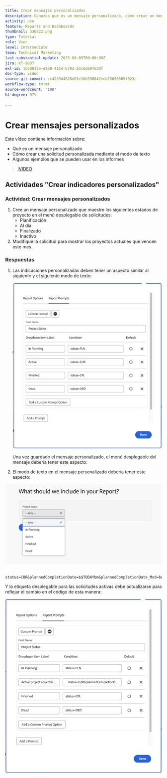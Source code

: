 ```yaml
---
title: Crear mensajes personalizados
description: Conozca qué es un mensaje personalizado, cómo crear un mensaje personalizado usando el modo de texto y algunos ejemplos que puede usar en los informes en Workfront.
activity: use
feature: Reports and Dashboards
thumbnail: 336822.png
type: Tutorial
role: User
level: Intermediate
team: Technical Marketing
last-substantial-update: 2025-08-05T00:00:00Z
jira: KT-9087
exl-id: 1bb0832e-e888-4154-b78d-24c6d69f629f
doc-type: video
source-git-commit: cc423944628d01e16d390842ecb25696505f923c
workflow-type: tm+mt
source-wordcount: '198'
ht-degree: 97%

---
```


# Crear mensajes personalizados

Este vídeo contiene información sobre:

* Qué es un mensaje personalizado
* Cómo crear una solicitud personalizada mediante el modo de texto
* Algunos ejemplos que se pueden usar en los informes

>[!VIDEO](https://video.tv.adobe.com/v/336822/?quality=12&learn=on&enablevpops=0)

## Actividades &quot;Crear indicadores personalizados&quot;


### Actividad: Crear mensajes personalizados

1. Cree un mensaje personalizado que muestre los siguientes estados de proyecto en el menú desplegable de solicitudes:
   * Planificación
   * Al día
   * Finalizado
   * Inactivo
1. Modifique la solicitud para mostrar los proyectos actuales que vencen este mes.

### Respuestas

1. Las indicaciones personalizadas deben tener un aspecto similar al siguiente y el siguiente modo de texto:

   ![Imagen de la pantalla para crear un nuevo filtro en el modo de texto](assets/cp-01.png)

   Una vez guardado el mensaje personalizado, el menú desplegable del mensaje debería tener este aspecto:

1. El modo de texto en el mensaje personalizado debería tener este aspecto:

![Imagen de la pantalla para crear un nuevo filtro en el modo de texto](assets/cp-02.png)

```
   status=CUR&plannedCompletionDate=$$TODAYbm&plannedCompletionDate_Mod=between&plannedCompletionDate_Range=$$TODAYem 
```

Y la etiqueta desplegable para las solicitudes activas debe actualizarse para reflejar el cambio en el código de esta manera:

![Imagen de la pantalla para crear un nuevo filtro en el modo de texto](assets/cp-02a.png)
